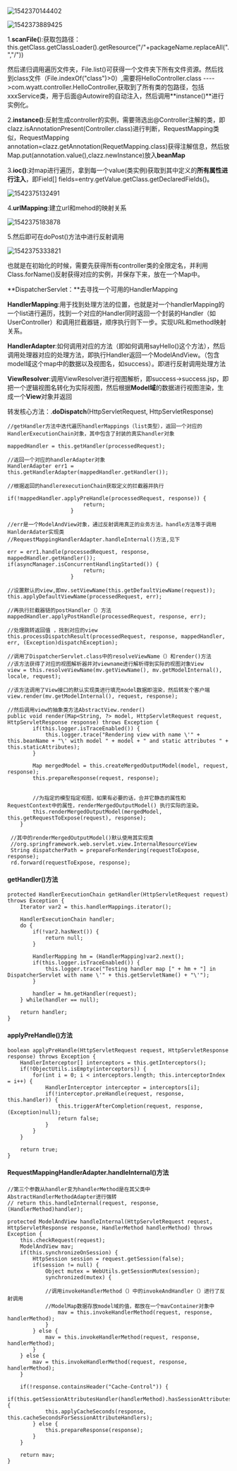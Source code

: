 ![1542370144402](C:\Users\ASUS\AppData\Roaming\Typora\typora-user-images\1542370144402.png)

![1542373889425](C:\Users\ASUS\AppData\Roaming\Typora\typora-user-images\1542373889425.png)

1.**scanFile(**):获取包路径：this.getClass.getClassLoader().getResource("/"+packageName.replaceAll(".","/"))

然后递归调用遍历文件夹，File.list()可获得一个文件夹下所有文件资源。然后找到class文件（File.indexOf("class")>0）,需要将HelloController.class ---->com.wyatt.controller.HelloController,获取到了所有类的包路径，包括xxxService类，用于后面@Autowire的自动注入，然后调用**instance()**进行实例化。

2.**instance()**:反射生成controller的实例，需要筛选出@Controller注解的类，即clazz.isAnnotationPresent(Controller.class)进行判断，RequestMapping类似，RequestMapping annotation=clazz.getAnnotation(RequetMapping.class)获得注解信息，然后放Map.put(annotation.value(),clazz.newInstance)放入**beanMap**

3.**ioc()**:对map进行遍历，拿到每一个value(类实例)获取到其中定义的**所有属性进行注入**，即Field[] fields=entry.getValue.getClass.getDeclaredFields()。

![1542375132491](C:\Users\ASUS\AppData\Roaming\Typora\typora-user-images\1542375132491.png)

4.**urlMapping**:建立url和mehod的映射关系

![1542375183878](C:\Users\ASUS\AppData\Roaming\Typora\typora-user-images\1542375183878.png)

5.然后即可在doPost()方法中进行反射调用

![1542375333821](C:\Users\ASUS\AppData\Roaming\Typora\typora-user-images\1542375333821.png)



也就是在初始化的时候，需要先获得所有controller类的全限定名，并利用Class.forName()反射获得对应的实例，并保存下来，放在一个Map中。

**DispatcherServlet：**去寻找一个可用的HandlerMapping

**HandlerMapping**:用于找到处理方法的位置，也就是对一个handlerMapping的一个list进行遍历，找到一个对应的Handler同时返回一个封装的Handler（如UserController）和调用拦截器链，顺序执行则下一步。实现URL和method映射关系。

**HandlerAdapter**:如何调用对应的方法（即如何调用sayHello()这个方法），然后调用处理器对应的处理方法，即执行Handler返回一个ModelAndView。（包含model域这个map中的数据以及视图名，如success）。即进行反射调用处理方法

**ViewResolver**:调用ViewResolver进行视图解析，即success->success.jsp，即把一个逻辑视图名转化为实际视图，然后根据**Model域**的数据进行视图渲染，生成一个**View**对象并返回

转发核心方法：.**doDispatch**(HttpServletRequest, HttpServletResponse)

```
//getHandler方法中迭代遍历handlerMappings（list类型），返回一个对应的HandlerExecutionChain对象，其中包含了封装的真实handler对象

mappedHandler = this.getHandler(processedRequest);

//返回一个对应的handlerAdapter对象
HandlerAdapter err1 = this.getHandlerAdapter(mappedHandler.getHandler());

//根据返回的handlerexecutionChain获取定义的拦截器并执行

if(!mappedHandler.applyPreHandle(processedRequest, response)) {
                        return;
                    }
                    
//err是一个ModelAndView对象，通过反射调用真正的业务方法，handle方法等于调用HanlderAdater实现类
//RequestMappingHandlerAdapter.handleInternal()方法,见下       

err = err1.handle(processedRequest, response, mappedHandler.getHandler());
if(asyncManager.isConcurrentHandlingStarted()) {
                        return;
                    }
                    
//设置默认的view,即mv.setViewName(this.getDefaultViewName(request));
this.applyDefaultViewName(processedRequest, err);

//再执行拦截器链的postHandler（）方法
mappedHandler.applyPostHandle(processedRequest, response, err);
                    
//处理跳转返回值 ，找到对应的view
this.processDispatchResult(processedRequest, response, mappedHandler, err, (Exception)dispatchException);

//调用了DispatcherServlet.class中的resolveViewName（）和render()方法
//该方法获得了对应的视图解析器并对viewname进行解析得到实际的视图对象View
view = this.resolveViewName(mv.getViewName(), mv.getModelInternal(), locale, request);

//该方法调用了View接口的默认实现类进行填充model数据即渲染，然后转发个客户端
view.render(mv.getModelInternal(), request, response);

//然后调用view的抽象类方法AbstractView.render()
public void render(Map<String, ?> model, HttpServletRequest request, HttpServletResponse response) throws Exception {
        if(this.logger.isTraceEnabled()) {
            this.logger.trace("Rendering view with name \'" + this.beanName + "\' with model " + model + " and static attributes " + this.staticAttributes);
        }

        Map mergedModel = this.createMergedOutputModel(model, request, response);
        this.prepareResponse(request, response);
        
        
        //为指定的模型指定视图，如果有必要的话，合并它静态的属性和RequestContext中的属性，renderMergedOutputModel() 执行实际的渲染。
        this.renderMergedOutputModel(mergedModel, this.getRequestToExpose(request), response);
    }
    
 //其中的renderMergedOutputModel()默认使用其实现类
 //org.springframework.web.servlet.view.InternalResourceView
 String dispatcherPath = prepareForRendering(requestToExpose, response);
 rd.forward(requestToExpose, response);

```

#### getHandler()方法

```
protected HandlerExecutionChain getHandler(HttpServletRequest request) throws Exception {
    Iterator var2 = this.handlerMappings.iterator();

    HandlerExecutionChain handler;
    do {
        if(!var2.hasNext()) {
            return null;
        }

        HandlerMapping hm = (HandlerMapping)var2.next();
        if(this.logger.isTraceEnabled()) {
            this.logger.trace("Testing handler map [" + hm + "] in DispatcherServlet with name \'" + this.getServletName() + "\'");
        }

        handler = hm.getHandler(request);
    } while(handler == null);

    return handler;
}
```

#### applyPreHandle()方法

```
boolean applyPreHandle(HttpServletRequest request, HttpServletResponse response) throws Exception {
    HandlerInterceptor[] interceptors = this.getInterceptors();
    if(!ObjectUtils.isEmpty(interceptors)) {
        for(int i = 0; i < interceptors.length; this.interceptorIndex = i++) {
            HandlerInterceptor interceptor = interceptors[i];
            if(!interceptor.preHandle(request, response, this.handler)) {
                this.triggerAfterCompletion(request, response, (Exception)null);
                return false;
            }
        }
    }

    return true;
}
```

#### RequestMappingHandlerAdapter.handleInternal()方法

```
//第三个参数从handler变为handlerMethod是在其父类中AbstractHandlerMethodAdapter进行强转
// return this.handleInternal(request, response, (HandlerMethod)handler);

protected ModelAndView handleInternal(HttpServletRequest request, HttpServletResponse response, HandlerMethod handlerMethod) throws Exception {
    this.checkRequest(request);
    ModelAndView mav;
    if(this.synchronizeOnSession) {
        HttpSession session = request.getSession(false);
        if(session != null) {
            Object mutex = WebUtils.getSessionMutex(session);
            synchronized(mutex) {
            
            //调用invokeHandlerMethod（）中的invokeAndHandler（）进行了反射调用
            //ModelMap数据存放model域的值，都放在一个mavContainer对象中
                mav = this.invokeHandlerMethod(request, response, handlerMethod);
            }
        } else {
            mav = this.invokeHandlerMethod(request, response, handlerMethod);
        }
    } else {
        mav = this.invokeHandlerMethod(request, response, handlerMethod);
    }

    if(!response.containsHeader("Cache-Control")) {
        if(this.getSessionAttributesHandler(handlerMethod).hasSessionAttributes()) {
            this.applyCacheSeconds(response, this.cacheSecondsForSessionAttributeHandlers);
        } else {
            this.prepareResponse(response);
        }
    }

    return mav;
}
```